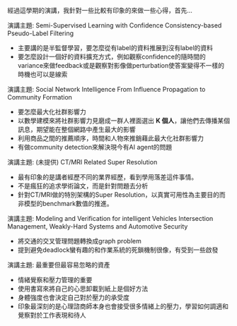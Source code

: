 
經過這學期的演講，我針對一些比較有印象的來做一些心得，首先...

演講主題: Semi-Supervised Learning with Confidence Consistency-based Pseudo-Label Filtering

- 主要講的是半監督學習，要怎麼從有label的資料推展到沒有label的資料
- 要怎麼設計一個好的資料擴充方式，例如觀察confidence的隨時間的variance來做feedback或是觀察對影像做perturbation使答案變得不一樣的時機也可以是線索
  
演講主題: Social Network Intelligence From Influence Propagation to Community Formation

- 要怎麼最大化社群影響力
- 以數學建模來將社群影響力見磨成一群人裡面選出 **K 個人**，讓他們去傳播某個訊息，期望能在整個網路中產生最大的影響
- 利用商品之間的推薦順序，時間和人物來推銷藉此最大化社群影響力
- 有做community detection來解決現今有AI agent的問題

演講主題: (未提供) CT/MRI Related Super Resolution

- 最有印象的是講者經歷不同的業界經歷，看到學用落差這件事情。
- 不是瘋狂的追求學術論文，而是針對問題去分析
- 針對CT/MRI做的特別架構的Super Resolution，以真實可用性為主要目的而非模型的benchmark數值的推進。

演講主題: Modeling and Verification for intelligent Vehicles Intersection Management, Weakly-Hard Systems and Automotive Security

- 將交通的交叉管理問題轉換成graph problem
- 提到避免deadlock蠻有趣的和作業系統的死鎖機制很像，有受到一些啟發

演講主題: 最重要但最容易忽略的資產

- 情緒覺察和壓力管理的重要
- 使用書寫來將自己的心思卸載到紙上是個好方法
- 身體強度也會決定自己對於壓力的承受度
- 印象最深刻的是心理諮商師本身也會接受很多情緒上的壓力，學習如何調適和覺察對於工作表現和待人